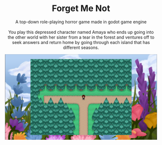 <h1 align=center>
  Forget Me Not
</h1>
<p align=center>
  A top-down role-playing horror game made in godot game engine<br/><br/>
  You play this depressed character named Amaya who ends up going into the other world with her sister from a tear in the forest and ventures off to seek answers and return home by going through each island that has different seasons.
</p>
<img src='https://github.com/Pengling1472/Forget-Me-Not/blob/main/Game/assets/Random/FMN%20Screenshot.png' align=center />
